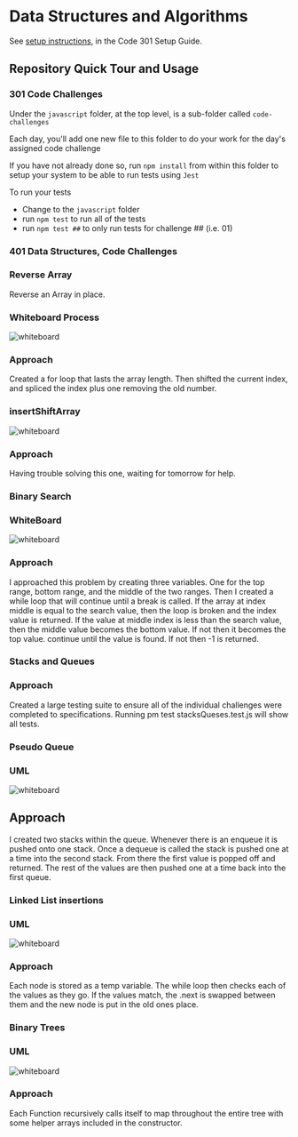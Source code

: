 # Data Structures and Algorithms

See [setup instructions](https://codefellows.github.io/setup-guide/code-301/3-code-challenges), in the Code 301 Setup Guide.

## Repository Quick Tour and Usage

### 301 Code Challenges

Under the `javascript` folder, at the top level, is a sub-folder called `code-challenges`

Each day, you'll add one new file to this folder to do your work for the day's assigned code challenge

If you have not already done so, run `npm install` from within this folder to setup your system to be able to run tests using `Jest`

To run your tests

- Change to the `javascript` folder
- run `npm test` to run all of the tests
- run `npm test ##` to only run tests for challenge ## (i.e. 01)

### 401 Data Structures, Code Challenges

### Reverse Array

Reverse an Array in place.

### Whiteboard Process
![whiteboard](./imgs/Untitled(1).png)

### Approach

Created a for loop that lasts the array length. Then shifted the current index, and spliced the index plus one removing the old number.

### insertShiftArray

![whiteboard](./imgs/Untitled(2).png)

### Approach

Having trouble solving this one, waiting for tomorrow for help.

### Binary Search

### WhiteBoard

![whiteboard](./imgs/whiteboard3.jpg)

### Approach

I approached this problem by creating three variables. One for the top range, bottom range, and the middle of the two ranges. Then I created a while loop that will continue until a break is called. If the array at index middle is equal to the search value, then the loop is broken and the index value is returned. If the value at middle index is less than the search value, then the middle value becomes the bottom value. If not then it becomes the top value. continue until the value is found. If not then -1 is returned.

### Stacks and Queues

### Approach

Created a large testing suite to ensure all of the individual challenges were completed to specifications. Running pm test stacksQueses.test.js will show all tests.

### Pseudo Queue

### UML

![whiteboard](./imgs/pseudoQueue.jpg)

## Approach

I created two stacks within the queue. Whenever there is an enqueue it is pushed onto one stack. Once a dequeue is called the stack is pushed one at a time into the second stack. From there the first value is popped off and returned. The rest of the values are then pushed one at a time back into the first queue.

### Linked List insertions

### UML

![whiteboard](./imgs/linkedListInsertions.jpg)

### Approach

Each node is stored as a temp variable. The while loop then checks each of the values as they go. If the values match, the .next is swapped between them and the new node is put in the old ones place.

### Binary Trees

### UML
![whiteboard](./imgs/whiteboardtrees.jpg)

### Approach

Each Function recursively calls itself to map throughout the entire tree with some helper arrays included in the constructor.
